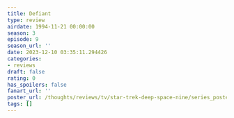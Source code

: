 ```yaml
---
title: Defiant
type: review
airdate: 1994-11-21 00:00:00
season: 3
episode: 9
season_url: ''
date: 2023-12-10 03:35:11.294426
categories:
- reviews
draft: false
rating: 0
has_spoilers: false
fanart_url: ''
poster_url: /thoughts/reviews/tv/star-trek-deep-space-nine/series_poster.jpg
tags: []
---
```


